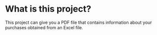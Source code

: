 # What is this project?
This project can give you a PDF file that contains information about your purchases obtained from an Excel file.
